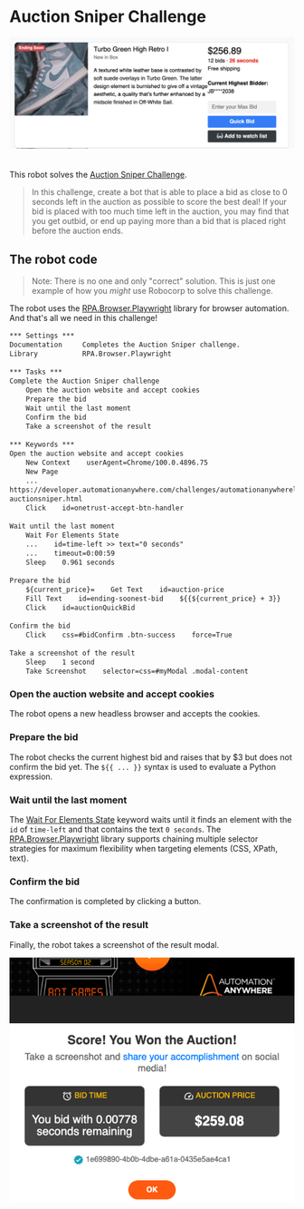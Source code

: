 # Auction Sniper Challenge

<img src="images/auction-website.png" style="margin-bottom:20px">

This robot solves the [Auction Sniper Challenge](https://developer.automationanywhere.com/challenges/automationanywherelabs-auctionsniper.html).

> In this challenge, create a bot that is able to place a bid as close to 0 seconds left in the auction as possible to score the best deal! If your bid is placed with too much time left in the auction, you may find that you get outbid, or end up paying more than a bid that is placed right before the auction ends.

## The robot code

> Note: There is no one and only "correct" solution. This is just one example of how you _might_ use Robocorp to solve this challenge.

The robot uses the [RPA.Browser.Playwright](https://robocorp.com/docs/libraries/rpa-framework/rpa-browser-playwright) library for browser automation. And that's all we need in this challenge!

```robot
*** Settings ***
Documentation     Completes the Auction Sniper challenge.
Library           RPA.Browser.Playwright

*** Tasks ***
Complete the Auction Sniper challenge
    Open the auction website and accept cookies
    Prepare the bid
    Wait until the last moment
    Confirm the bid
    Take a screenshot of the result

*** Keywords ***
Open the auction website and accept cookies
    New Context    userAgent=Chrome/100.0.4896.75
    New Page
    ...    https://developer.automationanywhere.com/challenges/automationanywherelabs-auctionsniper.html
    Click    id=onetrust-accept-btn-handler

Wait until the last moment
    Wait For Elements State
    ...    id=time-left >> text="0 seconds"
    ...    timeout=0:00:59
    Sleep    0.961 seconds

Prepare the bid
    ${current_price}=    Get Text    id=auction-price
    Fill Text    id=ending-soonest-bid    ${{${current_price} + 3}}
    Click    id=auctionQuickBid

Confirm the bid
    Click    css=#bidConfirm .btn-success    force=True

Take a screenshot of the result
    Sleep    1 second
    Take Screenshot    selector=css=#myModal .modal-content
```

### Open the auction website and accept cookies

The robot opens a new headless browser and accepts the cookies.

### Prepare the bid

The robot checks the current highest bid and raises that by &dollar;3 but does not confirm the bid yet. The `${{ ... }}` syntax is used to evaluate a Python expression.

### Wait until the last moment

The [Wait For Elements State](https://robocorp.com/docs/libraries/rpa-framework/rpa-browser-playwright/keywords#wait-for-elements-state) keyword waits until it finds an element with the `id` of `time-left` and that contains the text `0 seconds`. The [RPA.Browser.Playwright](https://robocorp.com/docs/libraries/rpa-framework/rpa-browser-playwright) library supports chaining multiple selector strategies for maximum flexibility when targeting elements (CSS, XPath, text).

### Confirm the bid

The confirmation is completed by clicking a button.

### Take a screenshot of the result

Finally, the robot takes a screenshot of the result modal.

<img src="images/result.png" style="margin-bottom:20px">
